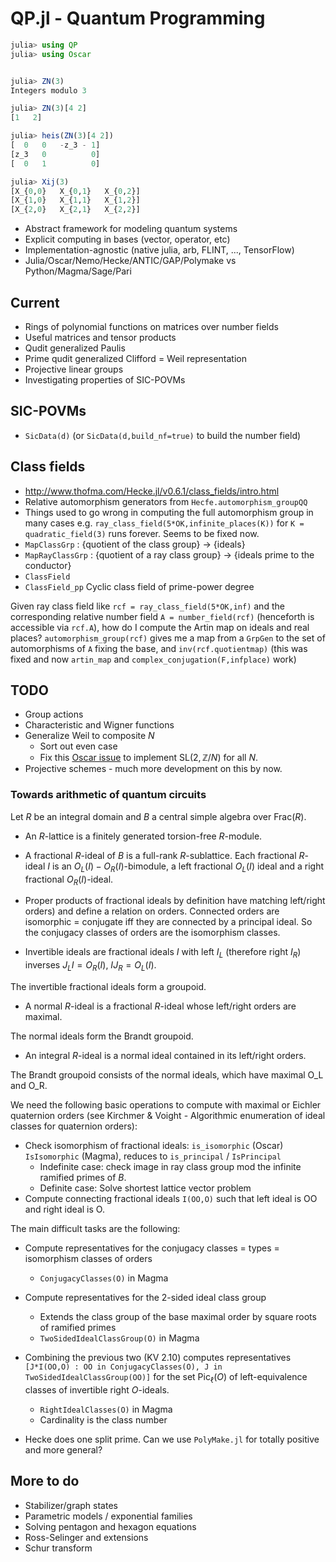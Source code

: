 # QP.jl - Quantum Programming

```julia
julia> using QP
julia> using Oscar


julia> ZN(3)
Integers modulo 3

julia> ZN(3)[4 2]
[1   2]

julia> heis(ZN(3)[4 2])
[  0   0   -z_3 - 1]
[z_3   0          0]
[  0   1          0]

julia> Xij(3)
[X_{0,0}   X_{0,1}   X_{0,2}]
[X_{1,0}   X_{1,1}   X_{1,2}]
[X_{2,0}   X_{2,1}   X_{2,2}]
```

- Abstract framework for modeling quantum systems
- Explicit computing in bases (vector, operator, etc)
- Implementation-agnostic (native julia, arb, FLINT, ..., TensorFlow)
- Julia/Oscar/Nemo/Hecke/ANTIC/GAP/Polymake vs Python/Magma/Sage/Pari

## Current 

- Rings of polynomial functions on matrices over number fields 
- Useful matrices and tensor products 
- Qudit generalized Paulis
- Prime qudit generalized Clifford = Weil representation
- Projective linear groups 
- Investigating properties of SIC-POVMs 

## SIC-POVMs
- `SicData(d)` (or `SicData(d,build_nf=true)` to build the number field)



## Class fields
- http://www.thofma.com/Hecke.jl/v0.6.1/class_fields/intro.html
- Relative automorphism generators from  `Hecfe.automorphism_groupQQ`
- Things used to go wrong in computing the full automorphism group in many cases e.g. `ray_class_field(5*OK,infinite_places(K))` for `K = quadratic_field(3)` runs forever.  Seems to be fixed now.
- `MapClassGrp` : {quotient of the class group} -> {ideals} 
- `MapRayClassGrp` : {quotient of a ray class group} -> {ideals prime to the conductor}
- `ClassField`
- `ClassField_pp` Cyclic class field of prime-power degree

Given ray class field like `rcf = ray_class_field(5*OK,inf)` and the corresponding relative number field `A = number_field(rcf)` (henceforth is accessible via `rcf.A`), how do I compute the Artin map on ideals and real places? `automorphism_group(rcf)` gives me a map from a `GrpGen` to the set of automorphisms of `A` fixing the base, and `inv(rcf.quotientmap)` (this was fixed and now `artin_map` and `complex_conjugation(F,infplace)` work)
## TODO 
- Group actions
- Characteristic and Wigner functions
- Generalize Weil to composite $N$
  - Sort out even case
  - Fix this [Oscar issue](https://github.com/oscar-system/Oscar.jl/issues/649) to implement 
  $\mathrm{SL}(2,\mathbb{Z}/N)$ for all $N$.
- Projective schemes - much more development on this by now.

### Towards arithmetic of quantum circuits
Let $R$ be an integral domain and $B$ a central simple algebra over $\mathrm{Frac}(R)$.  
- An $R$-lattice is a finitely generated torsion-free $R$-module.
- A fractional $R$-ideal of $B$ is a full-rank $R$-sublattice.
Each fractional $R$-ideal $I$ is an $O_L(I)-O_R(I)$-bimodule, a left fractional $O_L(I)$ ideal and a right fractional $O_R(I)$-ideal.  
- Proper products of fractional ideals by definition have matching left/right orders) and define a relation on orders.  Connected orders are isomorphic = conjugate iff they are connected by a principal ideal. So the conjugacy classes of orders are the isomorphism classes.

- Invertible ideals are fractional ideals $I$ with left $I_L$ (therefore right $I_R$) inverses $J_L I = O_R(I)$, $I J_R = O_L(I)$.

The invertible fractional ideals form a groupoid.

- A normal $R$-ideal is a fractional $R$-ideal whose left/right orders are maximal.

The normal ideals form the Brandt groupoid.

- An integral $R$-ideal is a normal ideal contained in its left/right orders.

 The Brandt groupoid consists of the normal ideals, which have maximal O_L and O_R.


We need the following basic operations to compute with maximal or Eichler quaternion orders (see Kirchmer & Voight - Algorithmic enumeration of ideal classes for quaternion orders):

- Check isomorphism of fractional ideals: `is_isomorphic` (Oscar) `IsIsomorphic` (Magma), reduces to `is_principal` / `IsPrincipal`
  - Indefinite case: check image in ray class group mod the infinite ramified primes of $B$. 
  - Definite case: Solve shortest lattice vector problem  
- Compute connecting fractional ideals `I(OO,O)` such that left ideal is OO and right ideal is O.

The main difficult tasks are the following:
- Compute representatives for the conjugacy classes = types = isomorphism classes of orders
  - `ConjugacyClasses(O)` in Magma
- Compute representatives for the 2-sided ideal class group 
  - Extends the class group of the base maximal order by square roots of ramified primes
  - `TwoSidedIdealClassGroup(O)` in Magma
- Combining the previous two (KV 2.10) computes representatives 
  `[J*I(OO,O) : OO in ConjugacyClasses(O), J in TwoSidedIdealClassGroup(OO)]` 
  for the set $\mathrm{Pic}_\ell(O)$ of left-equivalence classes of invertible right $O$-ideals. 
  - `RightIdealClasses(O)` in Magma
  - Cardinality is the class number

- Hecke does one split prime.  Can we use `PolyMake.jl` for totally positive and more general? 


## More to do
- Stabilizer/graph states 
- Parametric models / exponential families
- Solving pentagon and hexagon equations 
- Ross-Selinger and extensions
- Schur transform

